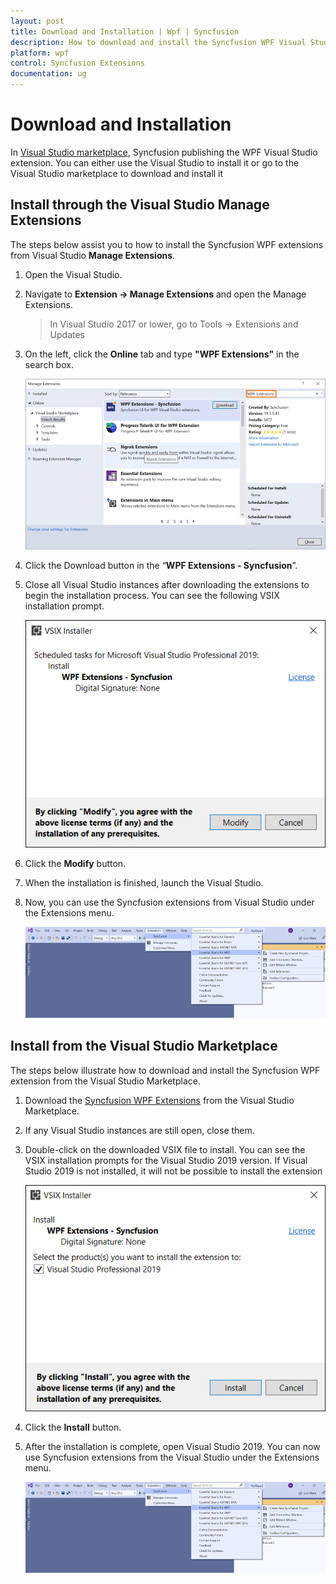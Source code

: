 ```yaml
---
layout: post
title: Download and Installation | Wpf | Syncfusion
description: How to download and install the Syncfusion WPF Visual Studio Extensions from Visual Studio Market Place
platform: wpf
control: Syncfusion Extensions
documentation: ug
---
```



# Download and Installation

In [Visual Studio marketplace](https://marketplace.visualstudio.com/items?itemName=SyncfusionInc.WPFExtension), Syncfusion publishing the WPF Visual Studio extension. You can either use the Visual Studio to install it or go to the Visual Studio marketplace to download and install it

## Install through the Visual Studio Manage Extensions

The steps below assist you to how to install the Syncfusion WPF extensions from Visual Studio **Manage Extensions**.

1.	Open the Visual Studio.
2.	Navigate to **Extension -> Manage Extensions** and open the Manage Extensions.
	> In Visual Studio 2017 or lower, go to Tools -> Extensions and Updates
3.	On the left, click the **Online** tab and type **"WPF Extensions"** in the search box.

	![Manage Extension](Download-and-Installation-images/ManageExtension.PNG)
4.	Click the Download button in the “**WPF Extensions - Syncfusion**”.
5.	Close all Visual Studio instances after downloading the extensions to begin the installation process. You can see the following VSIX installation prompt.
	
	![Vsix Modify Window](Download-and-Installation-images/VSIXModify.PNG)
6.	Click the **Modify** button.
7.	When the installation is finished, launch the Visual Studio.
8.	Now, you can use the Syncfusion extensions from Visual Studio under the Extensions menu.
	
	![Syncfusion WPF Menu](Download-and-Installation-images/SyncfusionWpfMenu.png)

##	Install from the Visual Studio Marketplace

The steps below illustrate how to download and install the Syncfusion WPF extension from the Visual Studio Marketplace.

1.	Download the [Syncfusion WPF Extensions](https://marketplace.visualstudio.com/items?itemName=SyncfusionInc.WPFExtension) from the Visual Studio Marketplace.
2.	If any Visual Studio instances are still open, close them.
3.	Double-click on the downloaded VSIX file to install. You can see the VSIX installation prompts for the Visual Studio 2019 version. If Visual Studio 2019 is not installed, it will not be possible to install the extension
	
	![Vsix Modify Window](Download-and-Installation-images/VSIXInstall.png)
4.	Click the **Install** button.
5.	After the installation is complete, open Visual Studio 2019. You can now use Syncfusion extensions from the Visual Studio under the Extensions menu.
	
	![Syncfusion WPF Menu](Download-and-Installation-images/SyncfusionWpfMenu.png)